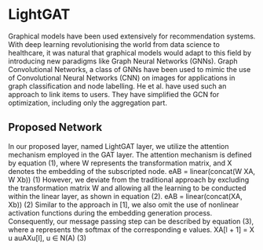 # LightGAT

Graphical models have been used extensively for recommendation systems. With deep learning revolutionising the world from data science to healthcare, it was natural that graphical models would adapt to this field by introducing new paradigms like Graph Neural Networks (GNNs). Graph Convolutional Networks, a class of GNNs have been used to mimic the use of Convolutional Neural Networks (CNN) on images for applications in graph classification and node labelling. He et al. have used such an approach to link items to users. They have simplified the GCN for optimization, including only the aggregation part. 

## Proposed Network

In our proposed layer, named LightGAT layer, we utilize the attention mechanism employed in the GAT layer. The attention mechanism is defined by equation (1), where W represents the transformation matrix, and X denotes the embedding of the subscripted node.
eAB = linear(concat(W XA, W Xb)) (1)
However, we deviate from the traditional approach by excluding the transformation matrix W and allowing all the learning to be conducted within the linear layer, as shown in equation (2).
eAB = linear(concat(XA, Xb)) (2)
Similar to the approach in [1], we also omit the use of nonlinear activation functions during the embedding generation process. Consequently, our message passing step can be described by equation (3), where a represents the softmax of the corresponding e values. XA[l + 1] = X u auAXu[l], u ∈ N(A) (3)
